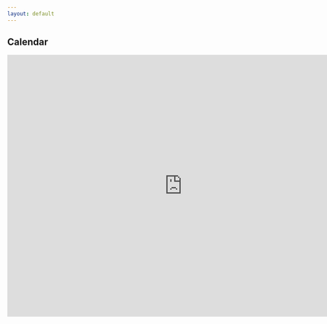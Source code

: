 ```yaml
---
layout: default
---
```


## Calendar

<div class="calendar">
<iframe src="https://calendar.google.com/calendar/embed?showTitle=0&amp;showCalendars=0&amp;mode=WEEK&amp;height=600&amp;wkst=1&amp;bgcolor=%23FFFFFF&amp;src=viq0vfa95723brotsdljksoldo%40group.calendar.google.com&amp;color=%232952A3&amp;ctz=America%2FNew_York" frameborder="0" width="800" height="600" scrolling="no">
</iframe>
</div>


